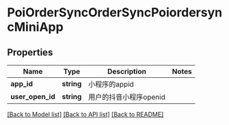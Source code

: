 # PoiOrderSyncOrderSyncPoiordersyncMiniApp

## Properties
Name | Type | Description | Notes
------------ | ------------- | ------------- | -------------
**app_id** | **string** | 小程序的appid | 
**user_open_id** | **string** | 用户的抖音小程序openid | 

[[Back to Model list]](../README.md#documentation-for-models) [[Back to API list]](../README.md#documentation-for-api-endpoints) [[Back to README]](../README.md)

